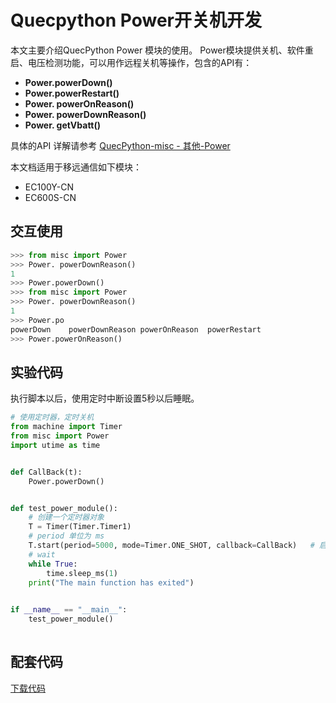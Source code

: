 # Quecpython Power开关机开发

本文主要介绍QuecPython Power 模块的使用。 Power模块提供关机、软件重启、电压检测功能，可以用作远程关机等操作，包含的API有：

- **Power.powerDown()**
- **Power.powerRestart()**
- **Power. powerOnReason()**
- **Power. powerDownReason()**
- **Power. getVbatt()**

具体的API 详解请参考 [QuecPython-misc - 其他-Power](https://python.quectel.com/wiki/api/#power)

本文档适用于移远通信如下模块：

- EC100Y-CN
- EC600S-CN



## 交互使用

```python
>>> from misc import Power
>>> Power. powerDownReason()
1
>>> Power.powerDown()
>>> from misc import Power
>>> Power. powerDownReason()
1
>>> Power.po
powerDown    powerDownReason powerOnReason  powerRestart   
>>> Power.powerOnReason()
```



## 实验代码

执行脚本以后，使用定时中断设置5秒以后睡眠。

```python
# 使用定时器，定时关机
from machine import Timer
from misc import Power
import utime as time


def CallBack(t):
    Power.powerDown()


def test_power_module():
    # 创建一个定时器对象
    T = Timer(Timer.Timer1)
    # period 单位为 ms
    T.start(period=5000, mode=Timer.ONE_SHOT, callback=CallBack)   # 启动定时器
    # wait
    while True:
        time.sleep_ms(1)
    print("The main function has exited")

    
if __name__ == "__main__":
    test_power_module()
    
```

## 配套代码
 
<!-- * [下载代码](code/power_base.py) -->
 <a href="zh-cn/QuecPythonSub/code/power_base.py" target="_blank">下载代码</a>